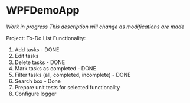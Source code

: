 # WPFDemoApp

_Work in progress_
_This description will change as modifications are made_

Project: To-Do List
Functionality:

1. Add tasks - DONE
2. Edit tasks
3. Delete tasks - DONE
4. Mark tasks as completed - DONE
5. Filter tasks (all, completed, incomplete) - DONE
6. Search box - Done
7. Prepare unit tests for selected functionality
8. Configure logger
